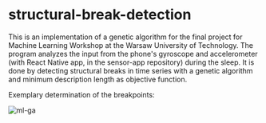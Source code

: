 # structural-break-detection

This is an implementation of a genetic algorithm for the final project for Machine Learning Workshop at the Warsaw University of Technology. The program analyzes the input from the phone's gyroscope and accelerometer (with React Native app, in the sensor-app repository) during the sleep. It is done by detecting structural breaks in time series with a genetic algorithm and minimum description length as objective function.

Exemplary determination of the breakpoints:

![ml-ga](https://user-images.githubusercontent.com/49707233/80531066-4d1df800-899a-11ea-802a-4d0fb0216975.png)
